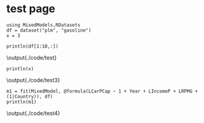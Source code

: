 # test page

```julia:./code/test1
using MixedModels,RDatasets
df = dataset("plm", "gasoline")
x = 3
```

```julia:./code/test2
println(df[1:10,:])
```

\output{./code/test}

```julia:./code/test3
println(x)
```

\output{./code/test3}

```julia:./code/test4
m1 = fit(MixedModel, @formula(LCarPCap ~ 1 + Year + LIncomeP + LRPMG + (1|Country)), df)
println(m1)
```

\output{./code/test4}
